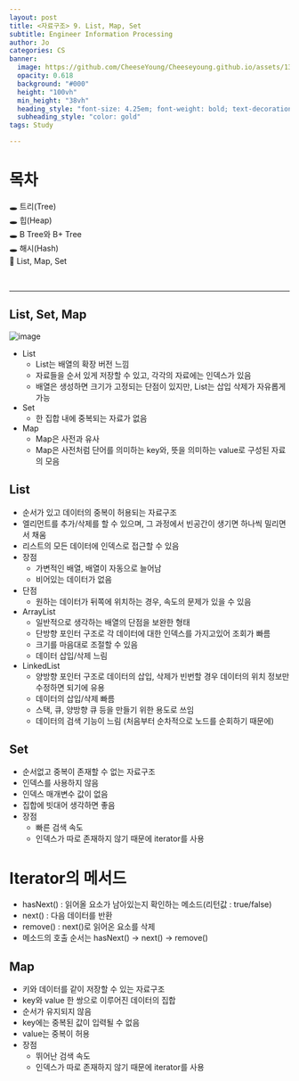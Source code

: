 ```yaml
---
layout: post
title: <자료구조> 9. List, Map, Set
subtitle: Engineer Information Processing
author: Jo
categories: CS
banner:
  image: https://github.com/CheeseYoung/Cheeseyoung.github.io/assets/132384527/7ecaecf1-7170-4be2-93e0-dba3b60a548e
  opacity: 0.618
  background: "#000"
  height: "100vh"
  min_height: "38vh"
  heading_style: "font-size: 4.25em; font-weight: bold; text-decoration: underline"
  subheading_style: "color: gold"
tags: Study

---
```


# 목차
🕳 트리(Tree) <br>
🕳 힙(Heap) <br>
🕳 B Tree와 B+ Tree <br>
🕳 해시(Hash)<br>
📌 List, Map, Set <br>

<br>
<hr>


## List, Set, Map
![image](https://github.com/CheeseYoung/Cheeseyoung.github.io/assets/132384527/e45e81e8-88d6-4803-afeb-2a0b62fa5eb1)
- List
  - List는 배열의 확장 버전 느낌
  - 자료들을 순서 있게 저장할 수 있고, 각각의 자료에는 인덱스가 있음
  - 배열은 생성하면 크기가 고정되는 단점이 있지만, List는 삽입 삭제가 자유롭게 가능
- Set
  - 한 집합 내에 중복되는 자료가 없음
- Map
  - Map은 사전과 유사
  - Map은 사전처럼 단어를 의미하는 key와, 뜻을 의미하는 value로 구성된 자료의 모음

## List
- 순서가 있고 데이터의 중복이 허용되는 자료구조
- 엘리먼트를 추가/삭제를 할 수 있으며, 그 과정에서 빈공간이 생기면 하나씩 밀리면서 채움
- 리스트의 모든 데이터에 인덱스로 접근할 수 있음
- 장점
  - 가변적인 배열, 배열이 자동으로 늘어남
  - 비어있는 데이터가 없음
- 단점
  - 원하는 데이터가 뒤쪽에 위치하는 경우, 속도의 문제가 있을 수 있음
- ArrayList
  - 일반적으로 생각하는 배열의 단점을 보완한 형태
  - 단방향 포인터 구조로 각 데이터에 대한 인덱스를 가지고있어 조회가 빠름
  - 크기를 마음대로 조절할 수 있음
  - 데이터 삽입/삭제 느림
- LinkedList
  - 양방향 포인터 구조로 데이터의 삽입, 삭제가 빈번할 경우 데이터의 위치 정보만 수정하면 되기에 유용
  - 데이터의 삽입/삭제 빠름
  - 스택, 큐, 양방향 큐 등을 만들기 위한 용도로 쓰임
  - 데이터의 검색 기능이 느림 (처음부터 순차적으로 노드를 순회하기 때문에)

## Set
- 순서없고 중복이 존재할 수 없는 자료구조
- 인덱스를 사용하지 않음
- 인덱스 매개변수 값이 없음
- 집합에 빗대어 생각하면 좋음
- 장점
  - 빠른 검색 속도
  - 인덱스가 따로 존재하지 않기 때문에 iterator를 사용

# Iterator의 메서드
- hasNext() : 읽어올 요소가 남아있는지 확인하는 메소드(리턴값 : true/false)
- next() : 다음 데이터를 반환
- remove() : next()로 읽어온 요소를 삭제
- 메소드의 호출 순서는 hasNext() -> next() -> remove()
  
## Map
- 키와 데이터를 같이 저장할 수 있는 자료구조
- key와 value 한 쌍으로 이루어진 데이터의 집합
- 순서가 유지되지 않음
- key에는 중복된 값이 입력될 수 없음
- value는 중복이 허용
- 장점
  - 뛰어난 검색 속도
  - 인덱스가 따로 존재하지 않기 때문에 iterator를 사용
  











